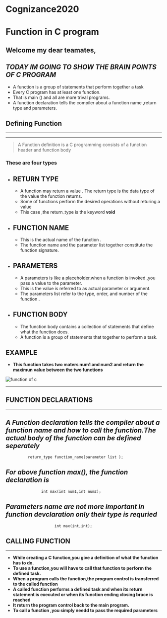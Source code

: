 # Cognizance2020
<!-- Strong -->
# **Function in C program**
## Welcome my dear teamates,
<!-- Italics -->
## *TODAY IM GOING TO SHOW THE BRAIN POINTS OF C PROGRAM*
- A function is a group of statements that perform together a task
- Every C program has at least one function.
- That is main () and all are more trival programs.
- A function declaration tells the compiler about  a function name ,return type and parameters.

<!-- Strong -->
## **Defining Function**
<!-- Horizontal Rule -->
____
____
<!-- Blockquote -->
 > A Function definition is a C programming consists of a function header 
and function body
<!-- Strong -->
### **These are four types**
 - **RETURN TYPE**
    -
    - A function may return a value . The return type is the data type of the value the      function returns.
     - Some of functions perform the desired operations without returing a value 
    - This case ,the return_type is the keyword <!-- strong --> **void**
- **FUNCTION NAME**
    -
     - This is the actual name of the function .    
     - The function name and the parameter list together constitute the function signature.
- **PARAMETERS**     
    -
    
     - A parameters is like a placeholder.when a function is invoked ,you pass a value to the parameter.
     - This is the value is referred to as actual parameter or argument.
     - The parameters list refer to the type, order, and number of the function .
- **FUNCTION BODY**
    -
    - The function body contains a collection of statements that define what the function does.
    - A function is a group of statements that together to perform a task.
 ## EXAMPLE
<!-- Strong -->   
  - **This function takes two maters num1 and num2 and return the maximun value between the two functions**
<!-- Images -->
![function of c](https://likhithanjali.github.io/tutorials/images/c_func2.png)

___
**FUNCTION DECLARATIONS**
-
___
*A Function declaration tells the compiler about a function name and how to call the function.The actual body of the function can be defined seperately*
-
              return_type function_name(parameter list );
*For above function max(), the function declaration is*
-
                    int max(int num1,int num2);            
*Parameters name are not more important in function devclaration only their type is requried*
-
                          int max(int,int);

**CALLING FUNCTION**   
-         
___
  
- **While creating a C function,you give a definition of what the function has to do.**
- **To use a function,you will have to call that function to perform the defined task.**
- **When a program calls the function,the program control is transferred to  the called function**
- **A called function performs a defined task and when its return statement is executed or when its function ending closing brace is reached**
- **It return the program control back to the main program.**
- **To call a function ,you simply needd to pass the required parameters**



   








